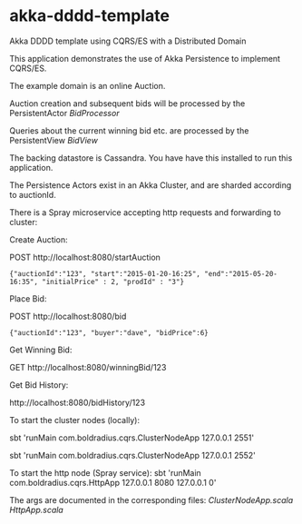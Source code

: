 # akka-dddd-template
Akka DDDD template using CQRS/ES with a Distributed Domain



This application demonstrates the use of Akka Persistence to implement CQRS/ES.

The example domain is an online Auction.

Auction creation and subsequent bids will be processed by the PersistentActor *BidProcessor*

Queries about the current winning bid etc. are processed by the PersistentView *BidView*

The backing datastore is Cassandra. You have have this installed to run this application.

The Persistence Actors exist in an Akka Cluster, and are sharded according to auctionId.

There is a Spray microservice accepting http requests and forwarding to cluster:

Create Auction:

POST  http://localhost:8080/startAuction

`{"auctionId":"123",
 "start":"2015-01-20-16:25",
 "end":"2015-05-20-16:35",
 "initialPrice" : 2,
 "prodId" : "3"}`


Place Bid:

POST http://localhost:8080/bid

`{"auctionId":"123",
 "buyer":"dave",
 "bidPrice":6}`


Get Winning Bid:

GET http://localhost:8080/winningBid/123


Get Bid History:

http://localhost:8080/bidHistory/123





To start the cluster nodes (locally):

sbt 'runMain com.boldradius.cqrs.ClusterNodeApp 127.0.0.1 2551'

sbt 'runMain com.boldradius.cqrs.ClusterNodeApp 127.0.0.1 2552'



To start the http node (Spray service):
sbt 'runMain com.boldradius.cqrs.HttpApp 127.0.0.1 8080 127.0.0.1 0'


The args are documented in the corresponding files:
*ClusterNodeApp.scala*
*HttpApp.scala*











